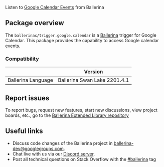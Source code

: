 Listen to [Google Calendar Events](https://calendar.google.com/) from Ballerina

## Package overview
The `ballerinax/trigger.google.calendar` is a [Ballerina](https://ballerina.io/) trigger for Google Calendar.
This package provides the capability to access Google calendar events.

### Compatibility
|                               | Version                        |
|-------------------------------|--------------------------------|
| Ballerina Language            | Ballerina Swan Lake 2201.4.1   |

## Report issues
To report bugs, request new features, start new discussions, view project boards, etc., go to the [Ballerina Extended Library repository](https://github.com/ballerina-platform/ballerina-extended-library)

## Useful links
- Discuss code changes of the Ballerina project in [ballerina-dev@googlegroups.com](mailto:ballerina-dev@googlegroups.com).
- Chat live with us via our [Discord server](https://discord.gg/ballerinalang).
- Post all technical questions on Stack Overflow with the [#ballerina](https://stackoverflow.com/questions/tagged/ballerina) tag